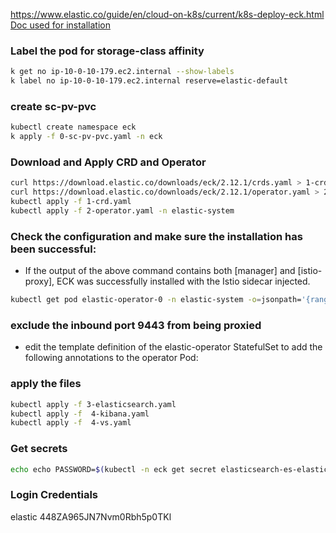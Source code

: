 https://www.elastic.co/guide/en/cloud-on-k8s/current/k8s-deploy-eck.html
[Doc used for installation](https://www.elastic.co/guide/en/cloud-on-k8s/current/k8s-service-mesh-istio.html)

### Label the pod for storage-class affinity
```sh
k get no ip-10-0-10-179.ec2.internal --show-labels
k label no ip-10-0-10-179.ec2.internal reserve=elastic-default
```

### create sc-pv-pvc
```sh
kubectl create namespace eck
k apply -f 0-sc-pv-pvc.yaml -n eck 
```

### Download and Apply CRD and Operator

```sh
curl https://download.elastic.co/downloads/eck/2.12.1/crds.yaml > 1-crds.yaml
curl https://download.elastic.co/downloads/eck/2.12.1/operator.yaml > 2-operator.yaml
kubectl apply -f 1-crd.yaml
kubectl apply -f 2-operator.yaml -n elastic-system
```

### Check the configuration and make sure the installation has been successful:
- If the output of the above command contains both [manager] and [istio-proxy], ECK was successfully installed with the Istio sidecar injected.

```sh
kubectl get pod elastic-operator-0 -n elastic-system -o=jsonpath='{range .spec.containers[*]}{.name}{"\n"}'
```

### exclude the inbound port 9443 from being proxied
- edit the template definition of the elastic-operator StatefulSet to add the following annotations to the operator Pod:



### apply the files

```sh
kubectl apply -f 3-elasticsearch.yaml
kubectl apply -f  4-kibana.yaml
kubectl apply -f  4-vs.yaml
```

### Get secrets

```sh
echo echo PASSWORD=$(kubectl -n eck get secret elasticsearch-es-elastic-user  -o go-template='{{.data.elastic | base64decode}}')
```

### Login Credentials
elastic
448ZA965JN7Nvm0Rbh5p0TKl

